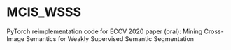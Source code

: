 # MCIS_WSSS
PyTorch reimplementation code for ECCV 2020 paper (oral): Mining Cross-Image Semantics for Weakly Supervised Semantic Segmentation 
